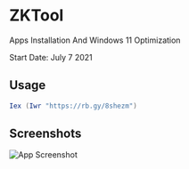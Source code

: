 
# ZKTool

Apps Installation And Windows 11 Optimization  

Start Date: July 7 2021  




## Usage

```powershell
Iex (Iwr "https://rb.gy/8shezm")
```


## Screenshots

![App Screenshot](https://i.imgur.com/fOOfTsy.png)


